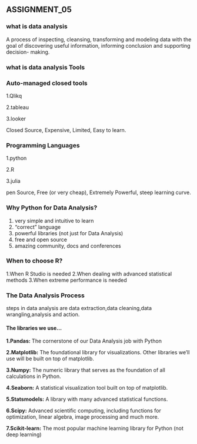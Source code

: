 ## ASSIGNMENT_05 

### what is data analysis

A process of inspecting, cleansing, transforming and modeling data with the goal of discovering useful information, informing conclusion and supporting decision-   making.

### what is data analysis Tools

  ### Auto-managed closed tools
  1.Qlikq
  
  2.tableau
  
  3.looker
  
  Closed Source,
  Expensive,
  Limited,
  Easy to learn.

### Programming Languages
1.python

2.R

3.julia

pen Source,
Free (or very cheap), 
Extremely Powerful,
steep learning curve.

### Why Python for Data Analysis?
1. very simple and intuitive to learn
2. “correct” language
3. powerful libraries (not just for Data Analysis)
4. free and open source
5. amazing community, docs and conferences

### When to choose R?
1.When R Studio is needed
2.When dealing with advanced statistical methods
3.When extreme performance is needed

### The Data Analysis Process
steps in data analysis are data extraction,data cleaning,data wrangling,analysis and action.

#### The libraries we use...
  **1.Pandas:** The cornerstone of our Data Analysis job with Python

  **2.Matplotlib:** The foundational library for visualizations. Other libraries we’ll use will be built on top of matplotlib.

  **3.Numpy:** The numeric library that serves as the foundation of all calculations in Python.

  **4.Seaborn:** A statistical visualization tool built on top of matplotlib.

  **5.Statsmodels:** A library with many advanced statistical functions.

  **6.Scipy:** Advanced scientific computing, including functions for optimization, linear algebra, image processing and much more.

  **7.Scikit-learn:** The most popular machine learning library for Python (not deep learning)
